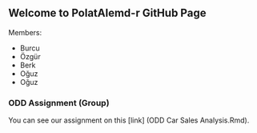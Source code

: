 ## Welcome to PolatAlemd-r GitHub Page

Members:
- Burcu
- Özgür
- Berk
- Oğuz
- Oğuz

### ODD Assignment (Group)

You can see our assignment on this [link] (ODD Car Sales Analysis.Rmd).
